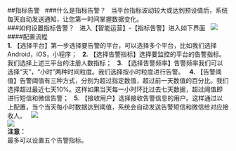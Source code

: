 ##指标告警  
###什么是指标告警？  
当平台指标波动较大或达到预设值后，系统每天自动发送通知，让您第一时间掌握数据变化。  
###如何设置指标告警？  
进入【智能运营】-【指标告警】进入如下界面  
![](http://www.shujike.com/docsimg/指标预警1.jpg)  
####配置流程  
**1.**	【选择平台】第一步选择要告警的平台，可以选择多个平台，比如我们选择 Android，iOS，小程序；  
**2.**	【选择告警指标】选择要监控的平台的告警指标。我们选择上述三平台的注册人数指标；  
**3.**	【选择告警频率】告警频率我们可以选择“天”，“小时”两种时间粒度。我们选择按小时粒度进行告警。  
**4.**	【告警阈值】告警阈值有三种方式，分别为超过指定数值，超过前一天数值的百分比。我们选择超过最近七天10%。这样如果当天每一小时环比过去七天数据，超过阈值即进行短信和微信告警；  
**5.**	【接收用户】选择接收告警信息的用户。这样通过以上配置，当个当天每小时数据达到阈值，系统会自动发送告警短信和微信给对应接收人。  
![](http://www.shujike.com/docsimg/指标预警2.jpg)  
![](http://www.shujike.com/docsimg/指标预警3.jpg)  
**注意：**  
最多可以设置五个告警指标。
